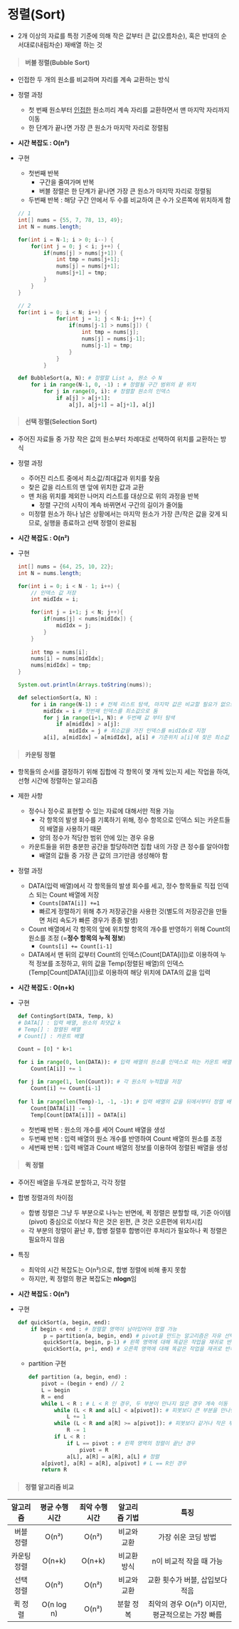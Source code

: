 # 정렬(Sort)

- 2개 이상의 자료를 특정 기준에 의해 작은 값부터 큰 값(오름차순), 혹은 반대의 순서대로(내림차순) 재배열 하는 것



> ####  버블 정렬(Bubble Sort)

- 인접한 두 개의 원소를 비교하며 자리를 계속 교환하는 방식

- 정렬 과정

  - 첫 번째 원소부터 <u>인접한</u> 원소끼리 계속 자리를 교환하면서 맨 마지막 자리까지 이동
  - 한 단계가 끝나면 가장 큰 원소가 마지막 자리로 정렬됨

- **시간 복잡도 : O(n²)**

- 구현

  - 첫번째 반복
    - 구간을 줄여가며 반복
    - 버블 정렬은 한 단계가 끝나면 가장 큰 원소가 마지막 자리로 정렬됨
  - 두번째 반복 : 해당 구간 안에서 두 수를 비교하여 큰 수가 오른쪽에 위치하게 함

  ```java
  // 1
  int[] nums = {55, 7, 78, 13, 49};
  int N = nums.length;
  
  for(int i = N-1; i > 0; i--) {
      for(int j = 0; j < i; j++) {
          if(nums[j] > nums[j+1]) {
              int tmp = nums[j+1];
              nums[j] = nums[j+1];
              nums[j+1] = tmp;
          }
      }
  }
  
  // 2
  for(int i = 0; i < N; i++) {
              for(int j = 1; j < N-i; j++) {
                  if(nums[j-1] > nums[j]) {
                      int tmp = nums[j];
                      nums[j] = nums[j-1];
                      nums[j-1] = tmp;
                  }
              }
          }
  ```

  ```python
  def BubbleSort(a, N): # 정렬할 List a, 원소 수 N
      for i in range(N-1, 0, -1) : # 정렬될 구간 범위의 끝 위치
          for j in range(0, i): # 정렬할 원소의 인덱스
              if a[j] > a[j+1]:
                  a[j], a[j+1] = a[j+1], a[j]
  ```

  

> #### 선택 정렬(Selection Sort)

- 주어진 자료들 중 가장 작은 값의 원소부터 차례대로 선택하여 위치를 교환하는 방식

- 정렬 과정

  - 주어진 리스트 중에서 최소값/최대값과 위치를 찾음
  - 찾은 값을 리스트의 맨 앞에 위치한 값과 교환
  - 맨 처음 위치를 제외한 나머지 리스트를 대상으로 위의 과정을 반복
    - 정렬 구간의 시작이 계속 바뀌면서 구간의 길이가 줄어듦
  - 미정렬 원소가 하나 남은 상황에서는 마지막 원소가 가장 큰/작은 값을 갖게 되므로, 실행을 종료하고 선택 정렬이 완료됨

- **시간 복잡도 : O(n²)**

- 구현

  ```java
  int[] nums = {64, 25, 10, 22};
  int N = nums.length;
  
  for(int i = 0; i < N - 1; i++) {
      // 인덱스 값 저장
      int midIdx = i;
  
      for(int j = i+1; j < N; j++){
          if(nums[j] < nums[midIdx]) {
              midIdx = j;
          }
      }
      
      int tmp = nums[i];
      nums[i] = nums[midIdx];
      nums[midIdx] = tmp;
  }
  
  System.out.println(Arrays.toString(nums));
  ```

  ```python
  def selectionSort(a, N) :
      for i in range(N-1) : # 전체 리스트 탐색, 마지막 값은 비교할 필요가 없으므로 N-1
          midIdx = i # 첫번째 인덱스를 최소값으로 둠
          for j in range(i+1, N): # 두번째 값 부터 탐색
              if a[midIdx] > a[j]:
                  midIdx = j # 최소값을 가진 인덱스를 midIdx로 지정
          a[i], a[midIdx] = a[midIdx], a[i] # 기준위치 a[i]에 찾은 최소값 위치를 활용하여 a[midIdx]와 교환
  ```

  

> #### 카운팅 정렬

- 항목들의 순서를 결정하기 위해 집합에 각 항목이 몇 개씩 있는지 세는 작업을 하여, 선형 시간에 정렬하는 알고리즘

- 제한 사항

  - 정수나 정수로 표현할 수 있는 자료에 대해서만 적용 가능
    - 각 항목의 발생 회수를 기록하기 위해, 정수 항목으로 인덱스 되는 카운트들의 배열을 사용하기 때문
    - 양의 정수가 적당한 범위 안에 있는 경우 유용
  - 카운트들을 위한 충분한 공간을 할당하려면 집합 내의 가장 큰 정수를 알아야함
    - 배열의 값들 중 가장 큰 값의 크기만큼 생성해야 함

- 정렬 과정

  - DATA(입력 배열)에서 각 항목들의 발생 회수를 세고, 정수 항목들로 직접 인덱스 되는 Count 배열에 저장
    - `Counts[DATA[i]] +=1`
    - 빠르게 정렬하기 위해 추가 저장공간을 사용한 것(별도의 저장공간을 만들면 처리 속도가 빠른 경우가 종종 발생)
  - Count 배열에서 각 항목의 앞에 위치할 항목의 개수를 반영하기 위해 Count의 원소를 조정 (=**정수 항목의 누적 정보**)
    - `Counts[i] += Count[i-1]`
  - DATA에서 맨 뒤의 값부터 Count의 인덱스(Count[DATA[i]])로 이용하여 누적 정보를 조정하고, 위의 값을 Temp(정렬된 배열)의 인덱스(Temp[Count[DATA[i]]])로 이용하여 해당 위치에 DATA의 값을 입력

- **시간 복잡도 : O(n+k)**

- 구현

  ``` python
  def ContingSort(DATA, Temp, k)
  # DATA[] : 입력 배열, 원소의 최댓값 k
  # Temp[] : 정렬된 배열
  # Count[] : 카운트 배열
  
  Count = [0] * k+1
  
  for i in range(0, len(DATA)): # 입력 배열의 원소를 인덱스로 하는 카운트 배열
      Count[A[i]] += 1
      
  for j in range(1, len(Count)): # 각 원소의 누적합을 저장
      Count[i] += Count[i-1]
      
  for l in range(len(Temp)-1, -1, -1): # 입력 배열의 값을 뒤에서부터 정렬 배열에 저장 
      Count[DATA[i]] -= 1
      Temp[Count[DATA[i]]] = DATA[i]
  ```

  - 첫번째 반복  : 원소의 개수를 세어 Count 배열을 생성
  - 두번째 반복 : 입력 배열의 원소 개수를 반영하여 Count 배열의 원소를 조정
  - 세번째 반복 : 입력 배열과  Count 배열의 정보를 이용하여 정렬된 배열을 생성



> #### 퀵 정렬

- 주어진 배열을 두개로 분할하고, 각각 정렬

- 합병 정렬과의 차이점

  - 합병 정렬은 그냥 두 부분으로 나누는 반면에, 퀵 정렬은 분할할 때, 기준 아이템(pivot) 중심으로 이보다 작은 것은 왼편, 큰 것은 오른편에 위치시킴
  - 각 부분의 정렬이 끝난 후, 합병 절렬후 합병이란 후처리가 필요하나 퀵 정렬은 필요하지 않음

- 특징

  - 최악의 시간 복잡도는 O(n²)으로, 합병 정렬에 비해 좋지 못함
  - 하지만, 퀵 정렬의 평균 복잡도는 **nlogn**임 

- **시간 복잡도 : O(n²)**

- 구현

  ```python
  def quickSort(a, begin, end):
      if begin < end : # 정렬할 영역이 남아있어야 정렬 가능
          p = partition(a, begin, end) # pivot을 만드는 알고리즘은 자유 선택
          quickSort(a, begin, p-1) # 왼쪽 영역에 대해 똑같은 작업을 재귀로 반복
          quickSort(a, p+1, end) # 오른쪽 영역에 대해 똑같은 작업을 재귀로 반복
  ```

  - partition 구현

    ```python
    def partition (a, begin, end) :
        pivot = (begin + end) // 2
        L = begin
        R = end
        while L < R : # L < R 인 경우, 두 부분이 만나지 않은 경우 계속 이동
            while (L < R and a[L] < a[pivot]): # 피봇보다 큰 부분을 만나면 멈춤
                L += 1
            while (L < R and a[R] >= a[pivot]): # 피봇보다 같거나 작은 부분을 만나면 멈춤
                R -= 1
            if L < R :
                if L == pivot : # 왼쪽 영역의 정렬이 끝난 경우
                    pivot = R
                a[L], a[R] = a[R], a[L] # 정렬
        a[pivot], a[R] = a[R], a[pivot] # L == R인 경우
        return R
    ```

    



> #### 정렬 알고리즘 비교

|  알고리즘   | 평균 수행시간 | 최악 수행시간 | 알고리즘 기법 |                       특징                       |
| :---------: | :-----------: | :-----------: | :-----------: | :----------------------------------------------: |
|  버블 정렬  |     O(n²)     |     O(n²)     |  비교와 교환  |               가장 쉬운 코딩 방법                |
| 카운팅 정렬 |    O(n+k)     |    O(n+k)     |  비교환 방식  |             n이 비교적 작을 때 가능              |
|  선택 정렬  |     O(n²)     |     O(n²)     |  비교와 교환  |         교환 횟수가 버블, 삽입보다 적음          |
|   퀵 정렬   |  O(n log n)   |     O(n²)     |   분할 정복   | 최악의 경우 O(n²) 이지만, 평균적으로는 가장 빠름 |

